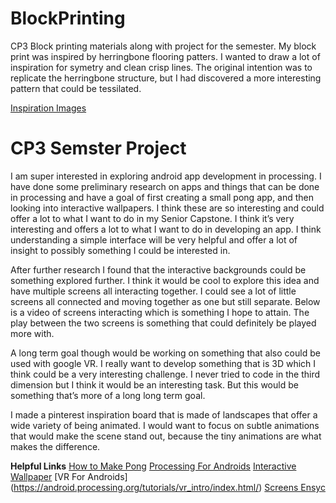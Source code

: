 # BlockPrinting
CP3 Block printing materials along with project for the semester. My block print was inspired by herringbone flooring patters. 
I wanted to draw a lot of inspiration for symetry and clean crisp lines. The original intention was to replicate the herringbone structure, but I had discovered a more interesting pattern that could be tessilated. 

[Inspiration Images](https://images.homedepot-static.com/productImages/ac32fe66-0f75-4608-acce-2bea40ed0131/svn/biscayne-oak-lifeproof-luxury-vinyl-planks-i124513l-64_1000.jpg/)


# CP3 Semster Project

I am super interested in exploring android app development in processing. I have done some preliminary research on apps and things that can be done in processing and have a goal of first creating a small pong app, and then looking into interactive wallpapers. I think these are so interesting and could offer a lot to what I want to do in my Senior Capstone. I think it’s very interesting and offers a lot to what I want to do in developing an app. I think understanding a simple interface will be very helpful and offer a lot of insight to possibly something I could be interested in. 

After further research I found that the interactive backgrounds could be something explored further. I think it would be cool to explore this idea and have multiple screens all interacting together. I could see a lot of little screens all connected and moving together as one but still separate. Below is a video of screens interacting which is something I hope to attain. The play between the two screens is something that could definitely be played more with.

A long term goal though would be working on something that also could be used with google VR. I really want to develop something that is 3D which I think could be a very interesting challenge. I never tried to code in the third dimension but I think it would be an interesting task. But this would be something that’s more of a long long term goal.

I made a pinterest inspiration board that is made of landscapes that offer a wide variety of being animated. I would want to focus on subtle animations that would make the scene stand out, because the tiny animations are what makes the difference.


**Helpful Links**
[How to Make Pong](https://www.youtube.com/watch?v=TH4bl-5Nxk8/)
[Processing For Androids](https://android.processing.org/)
[Interactive Wallpaper](https://android.processing.org/tutorials/wallpapers/index.html/)
[VR For Androids] (https://android.processing.org/tutorials/vr_intro/index.html/)
[Screens Ensyc](https://www.youtube.com/watch?v=oyEuk8j8imI/)
